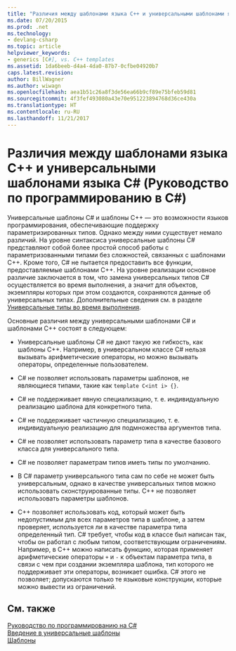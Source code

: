 ```yaml
---
title: "Различия между шаблонами языка C++ и универсальными шаблонами языка C# (Руководство по программированию в C#)"
ms.date: 07/20/2015
ms.prod: .net
ms.technology:
- devlang-csharp
ms.topic: article
helpviewer_keywords:
- generics [C#], vs. C++ templates
ms.assetid: 1da6beeb-d4a4-4da0-87b7-0cfbe04920b7
caps.latest.revision: 
author: BillWagner
ms.author: wiwagn
ms.openlocfilehash: aea1b51c26a8f3de56ea66b9cf89e75bfeb59d81
ms.sourcegitcommit: 4f3fef493080a43e70e951223894768d36ce430a
ms.translationtype: HT
ms.contentlocale: ru-RU
ms.lasthandoff: 11/21/2017
---
```

# <a name="differences-between-c-templates-and-c-generics-c-programming-guide"></a>Различия между шаблонами языка C++ и универсальными шаблонами языка C# (Руководство по программированию в C#)
Универсальные шаблоны C# и шаблоны C++ — это возможности языков программирования, обеспечивающие поддержку параметризированных типов. Однако между ними существует немало различий. На уровне синтаксиса универсальные шаблоны C# представляют собой более простой способ работы с параметризованными типами без сложностей, связанных с шаблонами C++. Кроме того, C# не пытается предоставить все функции, предоставляемые шаблонами C++. На уровне реализации основное различие заключается в том, что замена универсальных типов C# осуществляется во время выполнения, а значит для объектов, экземпляры которых при этом создаются, сохраняются данные об универсальных типах. Дополнительные сведения см. в разделе [Универсальные типы во время выполнения](../../../csharp/programming-guide/generics/generics-in-the-run-time.md).  
  
 Основные различия между универсальными шаблонами C# и шаблонами C++ состоят в следующем:  
  
-   Универсальные шаблоны C# не дают такую же гибкость, как шаблоны C++. Например, в универсальном классе C# нельзя вызывать арифметические операторы, но можно вызывать операторы, определенные пользователем.  
  
-   C# не позволяет использовать параметры шаблонов, не являющиеся типами, такие как `template C<int i> {}`.  
  
-   C# не поддерживает явную специализацию, т. е. индивидуальную реализацию шаблона для конкретного типа.  
  
-   C# не поддерживает частичную специализацию, т. е. индивидуальную реализацию для подмножества аргументов типа.  
  
-   C# не позволяет использовать параметр типа в качестве базового класса для универсального типа.  
  
-   C# не позволяет параметрам типов иметь типы по умолчанию.  
  
-   В C# параметр универсального типа сам по себе не может быть универсальным, однако в качестве универсальных типов можно использовать сконструированные типы. C++ не позволяет использовать параметры шаблонов.  
  
-   C++ позволяет использовать код, который может быть недопустимым для всех параметров типа в шаблоне, а затем проверяет, используется ли в качестве параметра типа определенный тип. C# требует, чтобы код в классе был написан так, чтобы он работал с любым типом, соответствующим ограничениям. Например, в C++ можно написать функцию, которая применяет арифметические операторы `+` и `-` к объектам параметра типа, в связи с чем при создании экземпляра шаблона, тип которого не поддерживает эти операторы, возникает ошибка. C# этого не позволяет; допускаются только те языковые конструкции, которые можно вывести из ограничений.  
  
## <a name="see-also"></a>См. также  
 [Руководство по программированию на C#](../../../csharp/programming-guide/index.md)  
 [Введение в универсальные шаблоны](../../../csharp/programming-guide/generics/introduction-to-generics.md)  
 [Шаблоны](/cpp/cpp/templates-cpp)
